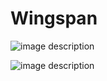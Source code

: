 
# **Wingspan**

![image description](https://cdn.shopify.com/s/files/1/0900/3540/products/3d-wingspan_1024x1024.png?v=1551978393)

![image description](https://media.nature.com/w800/magazine-assets/d41586-019-01503-0/d41586-019-01503-0_16711570.jpg)
